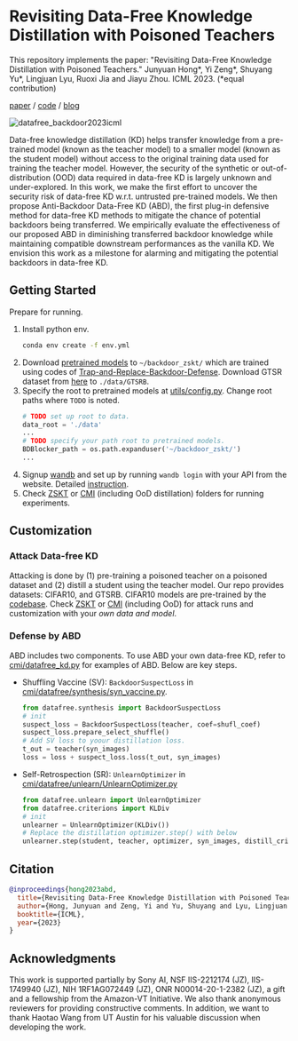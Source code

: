 Revisiting Data-Free Knowledge Distillation with Poisoned Teachers
====

This repository implements the paper: "Revisiting Data-Free Knowledge Distillation with Poisoned Teachers." Junyuan Hong*, Yi Zeng*, Shuyang Yu*, Lingjuan Lyu, Ruoxi Jia and Jiayu Zhou. ICML 2023. (*equal contribution)

[paper](https://arxiv.org/abs/2306.02368) / [code](https://github.com/illidanlab/ABD) / [blog](https://jyhong.gitlab.io/publication/datafree_backdoor2023icml/)

![datafree_backdoor2023icml](https://jyhong.gitlab.io/publication/datafree_backdoor2023icml/featured.png)

Data-free knowledge distillation (KD) helps transfer knowledge from a pre-trained model (known as the teacher model) to a smaller model (known as the student model) without access to the original training data used for training the teacher model. However, the security of the synthetic or out-of-distribution (OOD) data required in data-free KD is largely unknown and under-explored. In this work, we make the first effort to uncover the security risk of data-free KD w.r.t. untrusted pre-trained models. We then propose Anti-Backdoor Data-Free KD (ABD), the first plug-in defensive method for data-free KD methods to mitigate the chance of potential backdoors being transferred. We empirically evaluate the effectiveness of our proposed ABD in diminishing transferred backdoor knowledge while maintaining compatible downstream performances as the vanilla KD. We envision this work as a milestone for alarming and mitigating the potential backdoors in data-free KD.

## Getting Started

Prepare for running.
1. Install python env.
    ```bash
    conda env create -f env.yml
    ```
2. Download [pretrained models](https://drive.google.com/file/d/1WAROStgDpcYb1g4UO6ZlkeUruSimASfX/view?usp=sharing) to `~/backdoor_zskt/` which are trained using codes of [Trap-and-Replace-Backdoor-Defense](https://github.com/VITA-Group/Trap-and-Replace-Backdoor-Defense). Download GTSR dataset from [here](https://github.com/YiZeng623/I-BAU/blob/main/datasets/GTSRB_link) to `./data/GTSRB`.
3. Specify the root to pretrained models at [utils/config.py](utils/config.py). Change root paths where `TODO` is noted.
    ```python
    # TODO set up root to data.
    data_root = './data'
    ...
    # TODO specify your path root to pretrained models.
    BDBlocker_path = os.path.expanduser('~/backdoor_zskt/')
    ...
    ```
4. Signup [wandb](https://wandb.ai/) and set up by running `wandb login` with your API from the website. Detailed [instruction](https://docs.wandb.ai/quickstart).
5. Check [ZSKT](zskt) or [CMI](cmi) (including OoD distillation) folders for running experiments.

## Customization

### Attack Data-free KD

Attacking is done by (1) pre-training a poisoned teacher on a poisoned dataset and (2) distill a student using the teacher model.
Our repo provides datasets: CIFAR10, and GTSRB.
CIFAR10 models are pre-trained by the [codebase](https://github.com/VITA-Group/Trap-and-Replace-Backdoor-Defense).
Check [ZSKT](zskt) or [CMI](cmi) (including OoD) for attack runs and customization with your *own data and model*.

### Defense by ABD

ABD includes two components. 
To use ABD your own data-free KD, refer to [cmi/datafree_kd.py](cmi/datafree_kd.py) for examples of ABD.
Below are key steps.
* Shuffling Vaccine (SV): `BackdoorSuspectLoss` in [cmi/datafree/synthesis/syn_vaccine.py](cmi/datafree/synthesis/syn_vaccine.py).
  ```python
  from datafree.synthesis import BackdoorSuspectLoss
  # init
  suspect_loss = BackdoorSuspectLoss(teacher, coef=shufl_coef)
  suspect_loss.prepare_select_shuffle()
  # Add SV loss to yoour distillation loss.
  t_out = teacher(syn_images)
  loss = loss + suspect_loss.loss(t_out, syn_images)
  ```
* Self-Retrospection (SR): `UnlearnOptimizer` in [cmi/datafree/unlearn/UnlearnOptimizer.py](cmi/datafree/unlearn/UnlearnOptimizer.py)
  ```python
  from datafree.unlearn import UnlearnOptimizer
  from datafree.criterions import KLDiv
  # init
  unlearner = UnlearnOptimizer(KLDiv())
  # Replace the distillation optimizer.step() with below
  unlearner.step(student, teacher, optimizer, syn_images, distill_criterion)
  ```

## Citation

```bibtex
@inproceedings{hong2023abd,
  title={Revisiting Data-Free Knowledge Distillation with Poisoned Teachers},
  author={Hong, Junyuan and Zeng, Yi and Yu, Shuyang and Lyu, Lingjuan and Jia, Ruoxi and Zhou, Jiayu},
  booktitle={ICML},
  year={2023}
}
```

## Acknowledgments

This work is supported partially by Sony AI, NSF IIS-2212174 (JZ), IIS-1749940 (JZ), NIH 1RF1AG072449 (JZ), ONR N00014-20-1-2382 (JZ), a gift and a fellowship from the Amazon-VT Initiative. We also thank anonymous reviewers for providing constructive comments. In addition, we want to thank Haotao Wang from UT Austin for his valuable discussion when developing the work.
